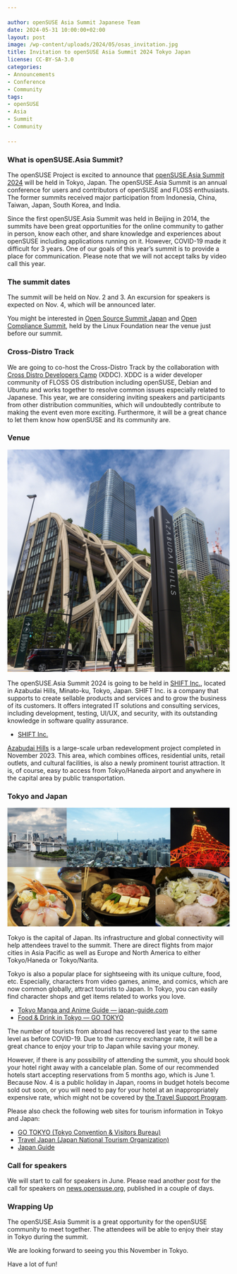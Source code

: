 ```yaml
---

author: openSUSE Asia Summit Japanese Team
date: 2024-05-31 10:00:00+02:00
layout: post
image: /wp-content/uploads/2024/05/osas_invitation.jpg
title: Invitation to openSUSE Asia Summit 2024 Tokyo Japan
license: CC-BY-SA-3.0
categories:
- Announcements
- Conference
- Community
tags:
- openSUSE
- Asia
- Summit
- Community

---
```


### What is openSUSE.Asia Summit?

The openSUSE Project is excited to announce that [openSUSE.Asia Summit 2024](https://events.opensuse.org/conferences/oSAS24) will be held in Tokyo, Japan. The openSUSE.Asia Summit is an annual conference for users and contributors of openSUSE and FLOSS enthusiasts. The former summits received major participation from Indonesia, China, Taiwan, Japan, South Korea, and India.

Since the first openSUSE.Asia Summit was held in Beijing in 2014, the summits have been great opportunities for the online community to gather in person, know each other, and share knowledge and experiences about openSUSE including applications running on it. However, COVID-19 made it difficult for 3 years. One of our goals of this year’s summit is to provide a place for communication. Please note that we will not accept talks by video call this year.

### The summit dates

The summit will be held on Nov. 2 and 3. An excursion for speakers is expected on Nov. 4, which will be announced later.

You might be interested in [Open Source Summit Japan](https://events.linuxfoundation.org/open-source-summit-japan/) and [Open Compliance Summit](https://events.linuxfoundation.org/open-compliance-summit/), held by the Linux Foundation near the venue just before our summit.

### Cross-Distro Track

We are going to co-host the Cross-Distro Track by the collaboration with [Cross Distro Developers Camp](https://xddc.connpass.com) (XDDC). XDDC is a wider developer community of FLOSS OS distribution including openSUSE, Debian and Ubuntu and works together to resolve common issues especially related to Japanese. This year, we are considering inviting speakers and participants from other distribution communities, which will undoubtedly contribute to making the event even more exciting. Furthermore, it will be a great chance to let them know how openSUSE and its community are.

### Venue

![Azabudai Hills](/wp-content/uploads/2024/05/osas_venue.jpg)

The openSUSE.Asia Summit 2024 is going to be held in [SHIFT Inc.](https://en.shiftinc.jp/), located in Azabudai Hills, Minato-ku, Tokyo, Japan.  SHIFT Inc. is a company that supports to create sellable products and services and to grow the business of its customers.  It offers integrated IT solutions and consulting services, including development, testing, UI/UX, and security, with its outstanding knowledge in software quality assurance.

* [SHIFT Inc.](https://en.shiftinc.jp/)


[Azabudai Hills](https://www.azabudai-hills.com/en/) is a large-scale urban redevelopment project completed in November 2023. This area, which combines offices, residential units, retail outlets, and cultural facilities, is also a newly prominent tourist attraction. It is, of course, easy to access from Tokyo/Haneda airport and anywhere in the capital area by public transportation.

### Tokyo and Japan

![Tokyo food & scenery](/wp-content/uploads/2024/05/osas_tokyo.jpg)

Tokyo is the capital of Japan. Its infrastructure and global connectivity will help attendees travel to the summit. There are direct flights from major cities in Asia Pacific as well as Europe and North America to either Tokyo/Haneda or Tokyo/Narita.

Tokyo is also a popular place for sightseeing with its unique culture, food, etc. Especially, characters from video games, anime, and comics, which are now common globally, attract tourists to Japan. In Tokyo, you can easily find character shops and get items related to works you love.

* [Tokyo Manga and Anime Guide — japan-guide.com](https://www.japan-guide.com/e/e3052.html)
* [Food & Drink in Tokyo ― GO TOKYO](https://www.gotokyo.org/en/see-and-do/drinking-and-dining/index.html)

The number of tourists from abroad has recovered last year to the same level as before COVID-19. Due to the currency exchange rate, it will be a great chance to enjoy your trip to Japan while saving your money.

However, if there is any possibility of attending the summit, you should book your hotel right away with a cancelable plan. Some of our recommended hotels start accepting reservations from 5 months ago, which is June 1. Because Nov. 4 is a public holiday in Japan, rooms in budget hotels become sold out soon, or you will need to pay for your hotel at an inappropriately expensive rate, which might not be covered by [the Travel Support Program](https://en.opensuse.org/openSUSE:Travel_Support_Program).

Please also check the following web sites for tourism information in Tokyo and Japan:

* [GO TOKYO (Tokyo Convention & Visitors Bureau) ](https://www.gotokyo.org/)
* [Travel Japan (Japan National Tourism Organization) ](https://www.japan.travel/)
* [Japan Guide](https://www.japan-guide.com/)

### Call for speakers

We will start to call for speakers in June. Please read another post for the call for speakers on [news.opensuse.org](https://news.opensuse.org/), published in a couple of days.

### Wrapping Up

The openSUSE.Asia Summit is a great opportunity for the openSUSE community to meet together. The attendees will be able to enjoy their stay in Tokyo during the summit.

We are looking forward to seeing you this November in Tokyo.

Have a lot of fun!
